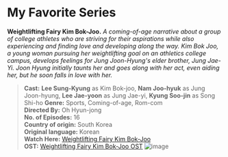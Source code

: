 # My Favorite Series
**Weightlifting Fairy Kim Bok-Joo.**
*A coming-of-age narrative about a group of college athletes who are striving for their aspirations while also experiencing and finding love and developing along the way. Kim Bok Joo, a young woman pursuing her weightlifting goal on an athletics college campus, develops feelings for Jung Joon-Hyung's elder brother, Jung Jae-Yi. Joon Hyung initially taunts her and goes along with her act, even aiding her, but he soon falls in love with her.*  
> **Cast:** **Lee Sung-Kyung** as Kim Bok-joo, **Nam Joo-hyuk** as Jung Joon-hyung, **Lee Jae-yoon** as Jung Jae-yi, **Kyung Soo-jin** as Song Shi-ho
> **Genre:** Sports, Coming-of-age, Rom-com   
> **Directed By:** Oh Hyun-jong  
> **No. of Episodes:** 16  
> **Country of origin:** South Korea  
> **Original language:** Korean  
> **Watch Here:** [Weightlifting Fairy Kim Bok-Joo](https://wetv.vip/en/play/a5qpq2l4kdu7ifr-Weightlifting%20Fairy%2C%20Kim%20Bok-joo/n0034ouodli)   
> **OST:** [Weightlifting Fairy Kim Bok-Joo OST](https://www.youtube.com/watch?v=2-zMF0rw694)
![image](https://github.com/xrstnellyza/app-dev/assets/134861737/16f9860f-db26-4383-8f37-f80833a65b15)
